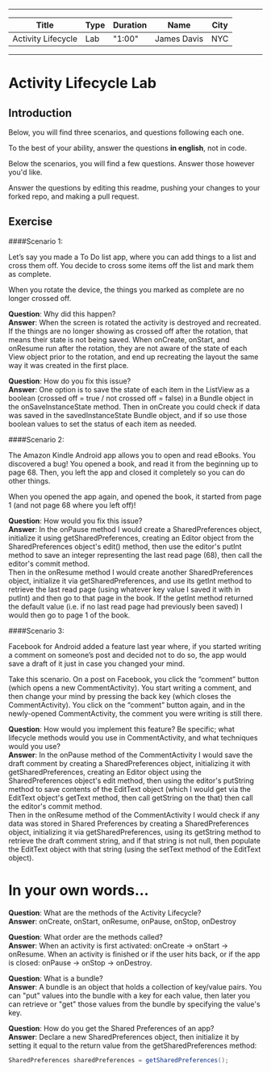 
---

| Title | Type | Duration | Name | City |
| --- | --- | --- | --- | --- |
| Activity Lifecycle | Lab | "1:00" | James Davis | NYC |

---  
# Activity Lifecycle Lab

## Introduction

Below, you will find three scenarios, and questions following each one.

To the best of your ability, answer the questions **in english**, not in code.

Below the scenarios, you will find a few questions. Answer those however you'd like.

Answer the questions by editing this readme, pushing your changes to your forked repo, and making a pull request.

## Exercise  


####Scenario 1:

Let’s say you made a To Do list app, where you can add things to a list and cross them off. You decide to cross some items off the list and mark them as complete.

When you rotate the device, the things you marked as complete are no longer crossed off.

**Question**: Why did this happen?
<br />**Answer**: When the screen is rotated the activity is destroyed and recreated. If the things are no longer showing as crossed off after the rotation, that means their state is not being saved. When onCreate, onStart, and onResume run after the rotation, they are not aware of the state of each View object prior to the rotation, and end up recreating the layout the same way it was created in the first place.

**Question**: How do you fix this issue?
<br />**Answer**: One option is to save the state of each item in the ListView as a boolean (crossed off = true / not crossed off = false) in a Bundle object in the onSaveInstanceState method. Then in onCreate you could check if data was saved in the savedInstanceState Bundle object, and if so use those boolean values to set the status of each item as needed.


####Scenario 2:

The Amazon Kindle Android app allows you to open and read eBooks. You discovered a bug! You opened a book, and read it from the beginning up to page 68. Then, you left the app and closed it completely so you can do other things.

When you opened the app again, and opened the book, it started from page 1 (and not page 68 where you left off)!

**Question**: How would you fix this issue?
<br />**Answer**: In the onPause method I would create a SharedPreferences object, initialize it using getSharedPreferences, creating an Editor object from the SharedPreferences object's edit() method, then use the editor's putInt method to save an integer representing the last read page (68), then call the editor's commit method.
<br />Then in the onResume method I would create another SharedPreferences object, initialize it via getSharedPreferences, and use its getInt method to retrieve the last read page (using whatever key value I saved it with in putInt) and then go to that page in the book. If the getInt method returned the default value (i.e. if no last read page had previously been saved) I would then go to page 1 of the book.


####Scenario 3:

Facebook for Android added a feature last year where, if you started writing a comment on someone’s post and decided not to do so, the app would save a draft of it just in case you changed your mind.

Take this scenario. On a post on Facebook, you click the “comment” button (which opens a new CommentActivity). You start writing a comment, and then change your mind by pressing the back key (which closes the CommentActivity). You click on the “comment” button again, and in the newly-opened CommentActivity, the comment you were writing is still there.

**Question**: How would you implement this feature? Be specific; what lifecycle methods would you use in CommentActivity, and what techniques would you use?
<br />**Answer**: In the onPause method of the CommentActivity I would save the draft comment by creating a SharedPreferences object, initializing it with getSharedPreferences, creating an Editor object using the SharedPreferences object's edit method, then using the editor's putString method to save contents of the EditText object (which I would get via the EditText object's getText method, then call getString on the that) then call the editor's commit method.
<br />Then in the onResume method of the CommentActivity I would check if any data was stored in Shared Preferences by creating a SharedPreferences object, initializing it via getSharedPreferences, using its getString method to retrieve the draft comment string, and if that string is not null, then populate the EditText object with that string (using the setText method of the EditText object).



In your own words…
==================

**Question**: What are the methods of the Activity Lifecycle?
<br />**Answer**: onCreate, onStart, onResume, onPause, onStop, onDestroy

**Question**: What order are the methods called?
<br />**Answer**: When an activity is first activated: onCreate -> onStart -> onResume. When an activity is finished or if the user hits back, or if the app is closed: onPause -> onStop -> onDestroy.

**Question**: What is a bundle?
<br />**Answer**: A bundle is an object that holds a collection of key/value pairs. You can "put" values into the bundle with a key for each value, then later you can retrieve or "get" those values from the bundle by specifying the value's key.

**Question**: How do you get the Shared Preferences of an app?
<br />**Answer**: Declare a new SharedPreferences object, then initialize it by setting it equal to the return value from the getSharedPreferences method:
```java
SharedPreferences sharedPreferences = getSharedPreferences();
```
